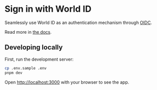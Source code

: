 # Sign in with World ID

Seamlessly use World ID as an authentication mechanism through [OIDC](https://openid.net/developers/how-connect-works/).

Read more in [the docs](https://docs.worldcoin.org/id/sign-in).

## Developing locally

First, run the development server:

```bash
cp .env.sample .env
pnpm dev
```

Open [http://localhost:3000](http://localhost:3000) with your browser to see the app.
